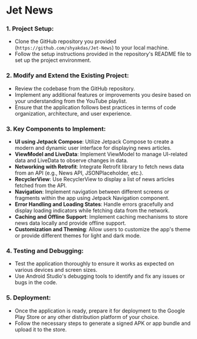# Jet News

### 1. Project Setup:
- Clone the GitHub repository you provided (`https://github.com/shyakdas/Jet-News`) to your local machine.
- Follow the setup instructions provided in the repository's README file to set up the project environment.

### 2. Modify and Extend the Existing Project:
- Review the codebase from the GitHub repository.
- Implement any additional features or improvements you desire based on your understanding from the YouTube playlist.
- Ensure that the application follows best practices in terms of code organization, architecture, and user experience.

### 3. Key Components to Implement:
- **UI using Jetpack Compose**: Utilize Jetpack Compose to create a modern and dynamic user interface for displaying news articles.
- **ViewModel and LiveData**: Implement ViewModel to manage UI-related data and LiveData to observe changes in data.
- **Networking with Retrofit**: Integrate Retrofit library to fetch news data from an API (e.g., News API, JSONPlaceholder, etc.).
- **RecyclerView**: Use RecyclerView to display a list of news articles fetched from the API.
- **Navigation**: Implement navigation between different screens or fragments within the app using Jetpack Navigation component.
- **Error Handling and Loading States**: Handle errors gracefully and display loading indicators while fetching data from the network.
- **Caching and Offline Support**: Implement caching mechanisms to store news data locally and provide offline support.
- **Customization and Theming**: Allow users to customize the app's theme or provide different themes for light and dark mode.

### 4. Testing and Debugging:
- Test the application thoroughly to ensure it works as expected on various devices and screen sizes.
- Use Android Studio's debugging tools to identify and fix any issues or bugs in the code.

### 5. Deployment:
- Once the application is ready, prepare it for deployment to the Google Play Store or any other distribution platform of your choice.
- Follow the necessary steps to generate a signed APK or app bundle and upload it to the store.

